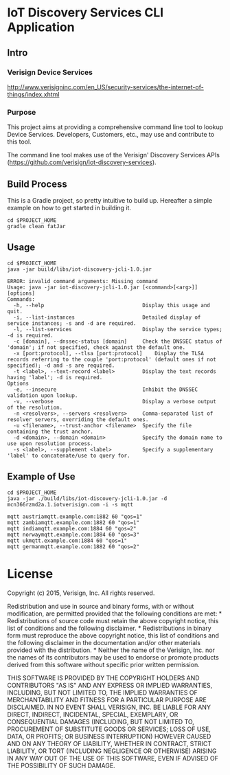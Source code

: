 # IoT Discovery Services CLI Application

## Intro

### Verisign Device Services
http://www.verisigninc.com/en_US/security-services/the-internet-of-things/index.xhtml

### Purpose
This project aims at providing a comprehensive command line tool to lookup Device Services. Developers, Customers, etc., may use and contribute to this tool.

The command line tool makes use of the Verisign' Discovery Services APIs (https://github.com/verisign/iot-discovery-services).

## Build Process
This is a Gradle project, so pretty intuitive to build up. Hereafter a simple example on how to get started in building it.

```
cd $PROJECT_HOME
gradle clean fatJar
```

## Usage
```
cd $PROJECT_HOME
java -jar build/libs/iot-discovery-jcli-1.0.jar

ERROR: invalid command arguments: Missing command
Usage: java -jar iot-discovery-jcli-1.0.jar [<command>[<arg>]] [options]
Commands:
  -h, --help                              	Display this usage and quit.
  -i, --list-instances                    	Detailed display of service instances; -s and -d are required.
  -l, --list-services                     	Display the service types; -d is required.
  -c [domain], --dnssec-status [domain]   	Check the DNSSEC status of 'domain'; if not specified, check against the default one.
  -x [port:protocol], --tlsa [port:protocol]	Display the TLSA records referring to the couple 'port:protocol' (default ones if not specified); -d and -s are required.
  -t <label>, --text-record <label>       	Display the text records having 'label'; -d is required.
Options
  -e, --insecure                          	Inhibit the DNSSEC validation upon lookup.
  -v, --verbose                           	Display a verbose output of the resolution.
  -n <resolvers>, --servers <resolvers>   	Comma-separated list of resolver servers, overriding the default ones.
  -u <filename>, --trust-anchor <filename>	Specify the file containing the trust anchor.
  -d <domain>, --domain <domain>          	Specify the domain name to use upon resolution process.
  -s <label>, --supplement <label>        	Specify a supplementary 'label' to concatenate/use to query for.

```

## Example of Use
```
cd $PROJECT_HOME
java -jar ./build/libs/iot-discovery-jcli-1.0.jar -d mcn366rzmd2a.1.iotverisign.com -i -s mqtt

mqtt austriamqtt.example.com:1882 60 "qos=1"
mqtt zambiamqtt.example.com:1882 60 "qos=1"
mqtt indiamqtt.example.com:1884 60 "qos=2"
mqtt norwaymqtt.example.com:1884 60 "qos=3"
mqtt ukmqtt.example.com:1884 60 "qos=1"
mqtt germanmqtt.example.com:1882 60 "qos=2"
```

# License
Copyright (c) 2015, Verisign, Inc.
All rights reserved.

Redistribution and use in source and binary forms, with or without
modification, are permitted provided that the following conditions are met:
    * Redistributions of source code must retain the above copyright
      notice, this list of conditions and the following disclaimer.
    * Redistributions in binary form must reproduce the above copyright
      notice, this list of conditions and the following disclaimer in the
      documentation and/or other materials provided with the distribution.
    * Neither the name of the Verisign, Inc. nor the
      names of its contributors may be used to endorse or promote products
      derived from this software without specific prior written permission.

THIS SOFTWARE IS PROVIDED BY THE COPYRIGHT HOLDERS AND CONTRIBUTORS "AS IS" AND
ANY EXPRESS OR IMPLIED WARRANTIES, INCLUDING, BUT NOT LIMITED TO, THE IMPLIED
WARRANTIES OF MERCHANTABILITY AND FITNESS FOR A PARTICULAR PURPOSE ARE
DISCLAIMED. IN NO EVENT SHALL VERISIGN, INC. BE LIABLE FOR ANY
DIRECT, INDIRECT, INCIDENTAL, SPECIAL, EXEMPLARY, OR CONSEQUENTIAL DAMAGES
(INCLUDING, BUT NOT LIMITED TO, PROCUREMENT OF SUBSTITUTE GOODS OR SERVICES;
LOSS OF USE, DATA, OR PROFITS; OR BUSINESS INTERRUPTION) HOWEVER CAUSED AND
ON ANY THEORY OF LIABILITY, WHETHER IN CONTRACT, STRICT LIABILITY, OR TORT
(INCLUDING NEGLIGENCE OR OTHERWISE) ARISING IN ANY WAY OUT OF THE USE OF THIS
SOFTWARE, EVEN IF ADVISED OF THE POSSIBILITY OF SUCH DAMAGE.

